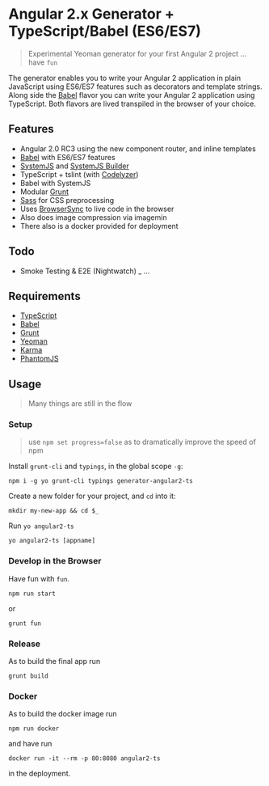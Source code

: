 # Angular 2.x Generator + TypeScript/Babel (ES6/ES7)

> Experimental Yeoman generator for your first Angular 2 project ... have `fun`

The generator enables you to write your Angular 2 application in plain JavaScript using ES6/ES7 features such as decorators and template strings. Along side the [Babel](https://babeljs.io/) flavor you can write your Angular 2 application using TypeScript. Both flavors are lived transpiled in the browser of your choice.

## Features
- Angular 2.0 RC3 using the new component router, and inline templates
- [Babel](https://babeljs.io/) with ES6/ES7 features
- [SystemJS](https://github.com/systemjs/systemjs) and [SystemJS Builder](https://github.com/systemjs/builder)
- TypeScript + tslint (with [Codelyzer](https://github.com/mgechev/codelyzer))
- Babel with SystemJS
- Modular [Grunt](http://gruntjs.com/)
- [Sass](http://sass-lang.com/) for CSS preprocessing
- Uses [BrowserSync](https://www.browsersync.io/) to live code in the browser
- Also does image compression via imagemin
- There also is a docker provided for deployment

## Todo
- Smoke Testing & E2E (Nightwatch)
_ ...

## Requirements

- [TypeScript](https://www.typescriptlang.org)
- [Babel](http://babeljs.io)
- [Grunt](http://gruntjs.com)
- [Yeoman](http://yeoman.io)
- [Karma](http://karma-runner.github.io)
- [PhantomJS](http://phantomjs.org)

## Usage

> Many things are still in the flow

### Setup

> use `npm set progress=false` as to dramatically improve the speed of npm

Install `grunt-cli` and `typings`, in the global scope `-g`:

```
npm i -g yo grunt-cli typings generator-angular2-ts
```

Create a new folder for your project, and `cd` into it:

```
mkdir my-new-app && cd $_
```

Run `yo angular2-ts`

```
yo angular2-ts [appname]
```

### Develop in the Browser

Have fun with `fun`.

```
npm run start
```

or

```
grunt fun
```

### Release

As to build the final app run

```
grunt build
```

### Docker

As to build the docker image run
```
npm run docker
```

and have run

```
docker run -it --rm -p 80:8080 angular2-ts
```

in the deployment.
